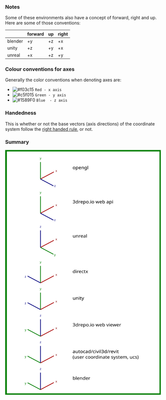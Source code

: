 
### Notes

Some of these environments also have a concept of forward, right and up. Here are some of those conventions:

|         | forward | up | right |
|---------|---------|----|-------|
| blender | +y      | +z | +x    |
| unity   | +z      | +y | +x    |
| unreal  | +x      | +z | +y    |

### Colour conventions for axes

Generally the color conventions when denoting axes are:

- ![#f03c15](https://via.placeholder.com/15/f03c15/000000?text=+) `Red - x axis`
- ![#c5f015](https://via.placeholder.com/15/c5f015/000000?text=+) `Green - y axis`
- ![#1589F0](https://via.placeholder.com/15/1589F0/000000?text=+) `Blue  - z axis`


### Handedness

This is whether or not the base vectors (axis directions) of the coordinate system follow the [right handed rule](https://mathworld.wolfram.com/Right-HandRule.html), or not.


### Summary
![Alt text](./resources/graphics_coordinate_systems.svg)
